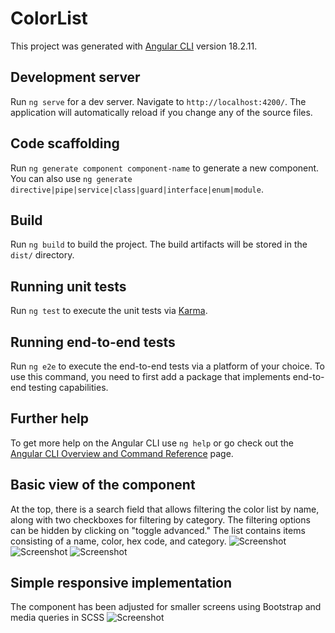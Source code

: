 # ColorList

This project was generated with [Angular CLI](https://github.com/angular/angular-cli) version 18.2.11.

## Development server

Run `ng serve` for a dev server. Navigate to `http://localhost:4200/`. The application will automatically reload if you change any of the source files.

## Code scaffolding

Run `ng generate component component-name` to generate a new component. You can also use `ng generate directive|pipe|service|class|guard|interface|enum|module`.

## Build

Run `ng build` to build the project. The build artifacts will be stored in the `dist/` directory.

## Running unit tests

Run `ng test` to execute the unit tests via [Karma](https://karma-runner.github.io).

## Running end-to-end tests

Run `ng e2e` to execute the end-to-end tests via a platform of your choice. To use this command, you need to first add a package that implements end-to-end testing capabilities.

## Further help

To get more help on the Angular CLI use `ng help` or go check out the [Angular CLI Overview and Command Reference](https://angular.dev/tools/cli) page.

## Basic view of the component
At the top, there is a search field that allows filtering the color list by name, along with two checkboxes for filtering by category. The filtering options can be hidden by clicking on "toggle advanced." The list contains items consisting of a name, color, hex code, and category.
![Screenshot](images/image1.png)
![Screenshot](images/image2.png)
![Screenshot](images/image3.png)

## Simple responsive implementation
The component has been adjusted for smaller screens using Bootstrap and media queries in SCSS
![Screenshot](images/image4.png)
